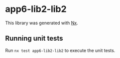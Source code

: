 # app6-lib2-lib2

This library was generated with [Nx](https://nx.dev).

## Running unit tests

Run `nx test app6-lib2-lib2` to execute the unit tests.
